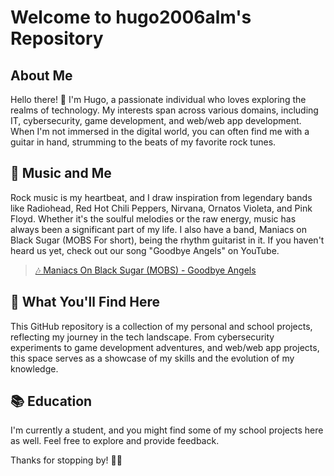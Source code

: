 # Welcome to hugo2006alm's Repository

## About Me

Hello there! 👋 I'm Hugo, a passionate individual who loves exploring the realms of technology. My interests span across various domains, including IT, cybersecurity, game development, and web/web app development. When I'm not immersed in the digital world, you can often find me with a guitar in hand, strumming to the beats of my favorite rock tunes.

## 🎸 Music and Me

Rock music is my heartbeat, and I draw inspiration from legendary bands like Radiohead, Red Hot Chili Peppers, Nirvana, Ornatos Violeta, and Pink Floyd. Whether it's the soulful melodies or the raw energy, music has always been a significant part of my life. I also have a band, Maniacs on Black Sugar (MOBS For short), being the rhythm guitarist in it. If you haven't heard us yet, check out our song "Goodbye Angels" on YouTube.
> [🎶 Maniacs On Black Sugar (MOBS) - Goodbye Angels](https://www.youtube.com/watch?v=m69PRDpiSCc)

## 🚀 What You'll Find Here

This GitHub repository is a collection of my personal and school projects, reflecting my journey in the tech landscape. From cybersecurity experiments to game development adventures, and web/web app projects, this space serves as a showcase of my skills and the evolution of my knowledge.

## 📚 Education

I'm currently a student, and you might find some of my school projects here as well. Feel free to explore and provide feedback.

Thanks for stopping by! 🚀✨
